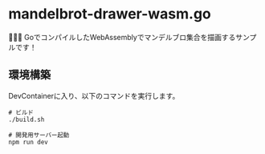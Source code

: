 # mandelbrot-drawer-wasm.go

🦇🦇🦇 GoでコンパイルしたWebAssemblyでマンデルブロ集合を描画するサンプルです！  

## 環境構築

DevContainerに入り、以下のコマンドを実行します。  

```shell
# ビルド
./build.sh

# 開発用サーバー起動
npm run dev
```
